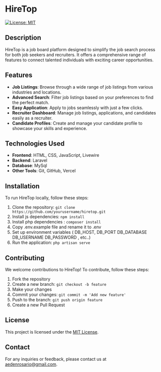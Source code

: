 # HireTop

[![License: MIT](https://img.shields.io/badge/License-MIT-yellow.svg)](https://opensource.org/licenses/MIT)

## Description
HireTop is a job board platform designed to simplify the job search process for both job seekers and recruiters. It offers a comprehensive range of features to connect talented individuals with exciting career opportunities.

## Features

- **Job Listings**: Browse through a wide range of job listings from various industries and locations.
- **Advanced Search**: Filter job listings based on your preferences to find the perfect match.
- **Easy Application**: Apply to jobs seamlessly with just a few clicks.
- **Recruiter Dashboard**: Manage job listings, applications, and candidates easily as a recruiter.
- **Candidate Profiles**: Create and manage your candidate profile to showcase your skills and experience.

## Technologies Used

- **Frontend**: HTML, CSS, JavaScript, Livewire
- **Backend**: Laravel
- **Database**: MySql
- **Other Tools**: Git, GitHub, Vercel

## Installation
To run HireTop locally, follow these steps:

1. Clone the repository: `git clone https://github.com/yourusername/hiretop.git`
2. Install js dependencies: `npm install`
3. Install php dependencies : `composer install`
4. Copy .env.example file and rename it to .env
3. Set up environment variables ( DB_HOST, DB_PORT DB_DATABASE DB_USERNAME DB_PASSWORD , etc..)
4. Run the application: `php artisan serve`

## Contributing
We welcome contributions to HireTop! To contribute, follow these steps:

1. Fork the repository
2. Create a new branch: `git checkout -b feature`
3. Make your changes
4. Commit your changes: `git commit -m 'Add new feature'`
5. Push to the branch: `git push origin feature`
6. Create a new Pull Request

## License
This project is licensed under the [MIT License](LICENSE).

## Contact
For any inquiries or feedback, please contact us at [aedenrosario@gmail.com](mailto:aedenrosario@gmail.com).
